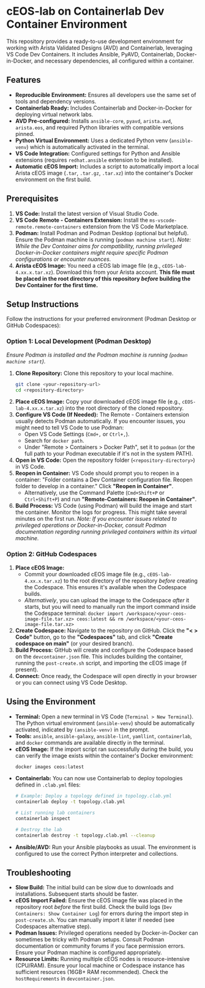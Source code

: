 # cEOS-lab on Containerlab Dev Container Environment 

This repository provides a ready-to-use development environment for working with Arista Validated Designs (AVD) and Containerlab, leveraging VS Code Dev Containers. It includes Ansible, PyAVD, Containerlab, Docker-in-Docker, and necessary dependencies, all configured within a container.

## Features

* **Reproducible Environment:** Ensures all developers use the same set of tools and dependency versions.
* **Containerlab Ready:** Includes Containerlab and Docker-in-Docker for deploying virtual network labs.
* **AVD Pre-configured:** Installs `ansible-core`, `pyavd`, `arista.avd`, `arista.eos`, and required Python libraries with compatible versions pinned.
* **Python Virtual Environment:** Uses a dedicated Python venv (`ansible-venv`) which is automatically activated in the terminal.
* **VS Code Integration:** Configured settings for Python and Ansible extensions (requires `redhat.ansible` extension to be installed).
* **Automatic cEOS Import:** Includes a script to automatically import a local Arista cEOS image (`.tar`, `.tar.gz`, `.tar.xz`) into the container's Docker environment on the first build.

## Prerequisites

1.  **VS Code:** Install the latest version of Visual Studio Code.
2.  **VS Code Remote - Containers Extension:** Install the `ms-vscode-remote.remote-containers` extension from the VS Code Marketplace.
3.  **Podman:** Install Podman and Podman Desktop (optional but helpful). Ensure the Podman machine is running (`podman machine start`). *Note: While the Dev Container aims for compatibility, running privileged Docker-in-Docker containers might require specific Podman configurations or encounter nuances.*
4.  **Arista cEOS Image:** You need a cEOS lab image file (e.g., `cEOS-lab-4.xx.x.tar.xz`). Download this from your Arista account. **This file must be placed in the root directory of this repository *before* building the Dev Container for the first time.**

## Setup Instructions

Follow the instructions for your preferred environment (Podman Desktop or GitHub Codespaces):

### Option 1: Local Development (Podman Desktop)

*Ensure Podman is installed and the Podman machine is running (`podman machine start`).*

1.  **Clone Repository:** Clone this repository to your local machine.
    ```bash
    git clone <your-repository-url>
    cd <repository-directory>
    ```
2.  **Place cEOS Image:** Copy your downloaded cEOS image file (e.g., `cEOS-lab-4.xx.x.tar.xz`) into the root directory of the cloned repository.
3.  **Configure VS Code (If Needed):** The Remote - Containers extension usually detects Podman automatically. If you encounter issues, you might need to tell VS Code to use Podman:
    * Open VS Code Settings (`Cmd+,` or `Ctrl+,`).
    * Search for `docker path`.
    * Under "Remote > Containers > Docker Path", set it to `podman` (or the full path to your Podman executable if it's not in the system PATH).
4.  **Open in VS Code:** Open the repository folder (`<repository-directory>`) in VS Code.
5.  **Reopen in Container:** VS Code should prompt you to reopen in a container: "Folder contains a Dev Container configuration file. Reopen folder to develop in a container." Click **"Reopen in Container"**.
    * Alternatively, use the Command Palette (`Cmd+Shift+P` or `Ctrl+Shift+P`) and run **"Remote-Containers: Reopen in Container"**.
6.  **Build Process:** VS Code (using Podman) will build the image and start the container. Monitor the logs for progress. This might take several minutes on the first run. *Note: If you encounter issues related to privileged operations or Docker-in-Docker, consult Podman documentation regarding running privileged containers within its virtual machine.*

### Option 2: GitHub Codespaces

1.  **Place cEOS Image:**
    * Commit your downloaded cEOS image file (e.g., `cEOS-lab-4.xx.x.tar.xz`) to the root directory of the repository *before* creating the Codespace. This ensures it's available when the Codespace builds.
    * *Alternatively*, you can upload the image to the Codespace *after* it starts, but you will need to manually run the import command inside the Codespace terminal: `docker import /workspace/<your-ceos-image-file.tar.xz> ceos:latest && rm /workspace/<your-ceos-image-file.tar.xz>`
2.  **Create Codespace:** Navigate to the repository on GitHub. Click the **"< > Code"** button, go to the **"Codespaces"** tab, and click **"Create codespace on main"** (or your desired branch).
3.  **Build Process:** GitHub will create and configure the Codespace based on the `devcontainer.json` file. This includes building the container, running the `post-create.sh` script, and importing the cEOS image (if present).
4.  **Connect:** Once ready, the Codespace will open directly in your browser or you can connect using VS Code Desktop.

## Using the Environment

* **Terminal:** Open a new terminal in VS Code (`Terminal > New Terminal`). The Python virtual environment (`ansible-venv`) should be automatically activated, indicated by `(ansible-venv)` in the prompt.
* **Tools:** `ansible`, `ansible-galaxy`, `ansible-lint`, `yamllint`, `containerlab`, and `docker` commands are available directly in the terminal.
* **cEOS Image:** If the import script ran successfully during the build, you can verify the image exists within the container's Docker environment:
    ```bash
    docker images ceos:latest
    ```
* **Containerlab:** You can now use Containerlab to deploy topologies defined in `.clab.yml` files:
    ```bash
    # Example: Deploy a topology defined in topology.clab.yml
    containerlab deploy -t topology.clab.yml

    # List running lab containers
    containerlab inspect

    # Destroy the lab
    containerlab destroy -t topology.clab.yml --cleanup
    ```
* **Ansible/AVD:** Run your Ansible playbooks as usual. The environment is configured to use the correct Python interpreter and collections.

## Troubleshooting

* **Slow Build:** The initial build can be slow due to downloads and installations. Subsequent starts should be faster.
* **cEOS Import Failed:** Ensure the cEOS image file was placed in the repository root *before* the first build. Check the build logs (`Dev Containers: Show Container Log`) for errors during the import step in `post-create.sh`. You can manually import it later if needed (see Codespaces alternative step).
* **Podman Issues:** Privileged operations needed by Docker-in-Docker can sometimes be tricky with Podman setups. Consult Podman documentation or community forums if you face permission errors. Ensure your Podman machine is configured appropriately.
* **Resource Limits:** Running multiple cEOS nodes is resource-intensive (CPU/RAM). Ensure your local machine or Codespace instance has sufficient resources (16GB+ RAM recommended). Check the `hostRequirements` in `devcontainer.json`.

